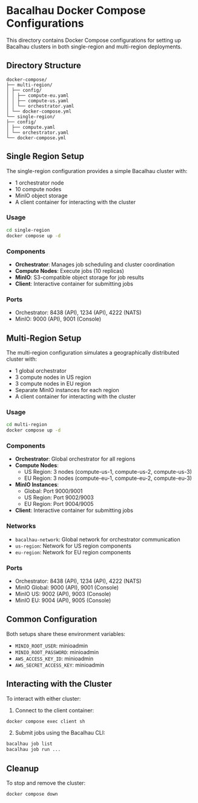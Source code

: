# Bacalhau Docker Compose Configurations

This directory contains Docker Compose configurations for setting up Bacalhau clusters in both single-region and multi-region deployments.

## Directory Structure

```
docker-compose/
├── multi-region/
│ ├── config/
│ │ ├── compute-eu.yaml
│ │ ├── compute-us.yaml
│ │ └── orchestrator.yaml
│ └── docker-compose.yml
└── single-region/
├── config/
│ ├── compute.yaml
│ └── orchestrator.yaml
└── docker-compose.yml
```

## Single Region Setup

The single-region configuration provides a simple Bacalhau cluster with:

- 1 orchestrator node
- 10 compute nodes
- MinIO object storage
- A client container for interacting with the cluster

### Usage

```bash
cd single-region
docker compose up -d
```

### Components

- **Orchestrator**: Manages job scheduling and cluster coordination
- **Compute Nodes**: Execute jobs (10 replicas)
- **MinIO**: S3-compatible object storage for job results
- **Client**: Interactive container for submitting jobs

### Ports

- Orchestrator: 8438 (API), 1234 (API), 4222 (NATS)
- MinIO: 9000 (API), 9001 (Console)

## Multi-Region Setup

The multi-region configuration simulates a geographically distributed cluster with:

- 1 global orchestrator
- 3 compute nodes in US region
- 3 compute nodes in EU region
- Separate MinIO instances for each region
- A client container for interacting with the cluster

### Usage

```bash
cd multi-region
docker compose up -d
```

### Components

- **Orchestrator**: Global orchestrator for all regions
- **Compute Nodes**:
  - US Region: 3 nodes (compute-us-1, compute-us-2, compute-us-3)
  - EU Region: 3 nodes (compute-eu-1, compute-eu-2, compute-eu-3)
- **MinIO Instances**:
  - Global: Port 9000/9001
  - US Region: Port 9002/9003
  - EU Region: Port 9004/9005
- **Client**: Interactive container for submitting jobs

### Networks

- `bacalhau-network`: Global network for orchestrator communication
- `us-region`: Network for US region components
- `eu-region`: Network for EU region components

### Ports

- Orchestrator: 8438 (API), 1234 (API), 4222 (NATS)
- MinIO Global: 9000 (API), 9001 (Console)
- MinIO US: 9002 (API), 9003 (Console)
- MinIO EU: 9004 (API), 9005 (Console)

## Common Configuration

Both setups share these environment variables:

- `MINIO_ROOT_USER`: minioadmin
- `MINIO_ROOT_PASSWORD`: minioadmin
- `AWS_ACCESS_KEY_ID`: minioadmin
- `AWS_SECRET_ACCESS_KEY`: minioadmin

## Interacting with the Cluster

To interact with either cluster:

1. Connect to the client container:

```bash
docker compose exec client sh
```

2. Submit jobs using the Bacalhau CLI:

```bash
bacalhau job list
bacalhau job run ...
```

## Cleanup

To stop and remove the cluster:

```bash
docker compose down
```
